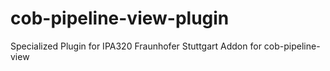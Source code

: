 cob-pipeline-view-plugin
==========

Specialized Plugin for IPA320 Fraunhofer Stuttgart
Addon for cob-pipeline-view
